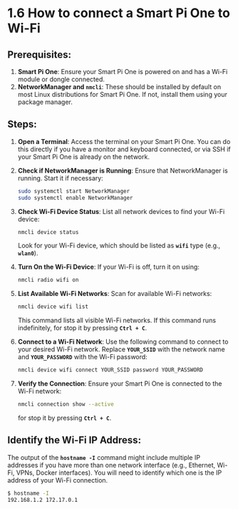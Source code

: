 # 1.6 How to connect a Smart Pi One to Wi-Fi

## Prerequisites:
1. **Smart Pi One**: Ensure your Smart Pi One is powered on and has a Wi-Fi module or dongle connected.
2. **NetworkManager and `nmcli`**: These should be installed by default on most Linux distributions for Smart Pi One. If not, install them using your package manager.

## Steps:

1. **Open a Terminal**:
   Access the terminal on your Smart Pi One. You can do this directly if you have a monitor and keyboard connected, or via SSH if your Smart Pi One is already on the network.

2. **Check if NetworkManager is Running**:
   Ensure that NetworkManager is running. Start it if necessary:
   ```bash
   sudo systemctl start NetworkManager
   sudo systemctl enable NetworkManager
   ```

3. **Check Wi-Fi Device Status**:
   List all network devices to find your Wi-Fi device:
   ```bash
   nmcli device status
   ```
   Look for your Wi-Fi device, which should be listed as **`wifi`** type (e.g., **`wlan0`**).

4. **Turn On the Wi-Fi Device**:
   If your Wi-Fi is off, turn it on using:
   ```bash
   nmcli radio wifi on
   ```

5. **List Available Wi-Fi Networks**:
   Scan for available Wi-Fi networks:
   ```bash
   nmcli device wifi list
   ```
   This command lists all visible Wi-Fi networks. If this command runs indefinitely, for stop it by pressing **`Ctrl + C`**.

6. **Connect to a Wi-Fi Network**:
   Use the following command to connect to your desired Wi-Fi network. Replace **`YOUR_SSID`** with the network name and **`YOUR_PASSWORD`** with the Wi-Fi password:
   ```bash
   nmcli device wifi connect YOUR_SSID password YOUR_PASSWORD
   ```

7. **Verify the Connection**:
   Ensure your Smart Pi One is connected to the Wi-Fi network:
   ```bash
   nmcli connection show --active
   ```
   for stop it by pressing **`Ctrl + C`**.

## Identify the Wi-Fi IP Address:
   The output of the **`hostname -I`** command might include multiple IP addresses if you have more than one network interface (e.g., Ethernet, Wi-Fi, VPNs, Docker interfaces). You will need to identify which one is the IP address of your Wi-Fi connection.
   ```bash
   $ hostname -I
   192.168.1.2 172.17.0.1
   ```

